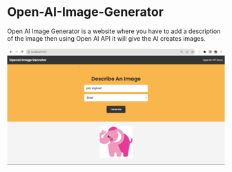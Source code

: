 # Open-AI-Image-Generator
Open AI Image Generator is a website where you have to add a description of the image then using Open AI API it will give the AI creates images. 

![Website Png](/png/output.png)
